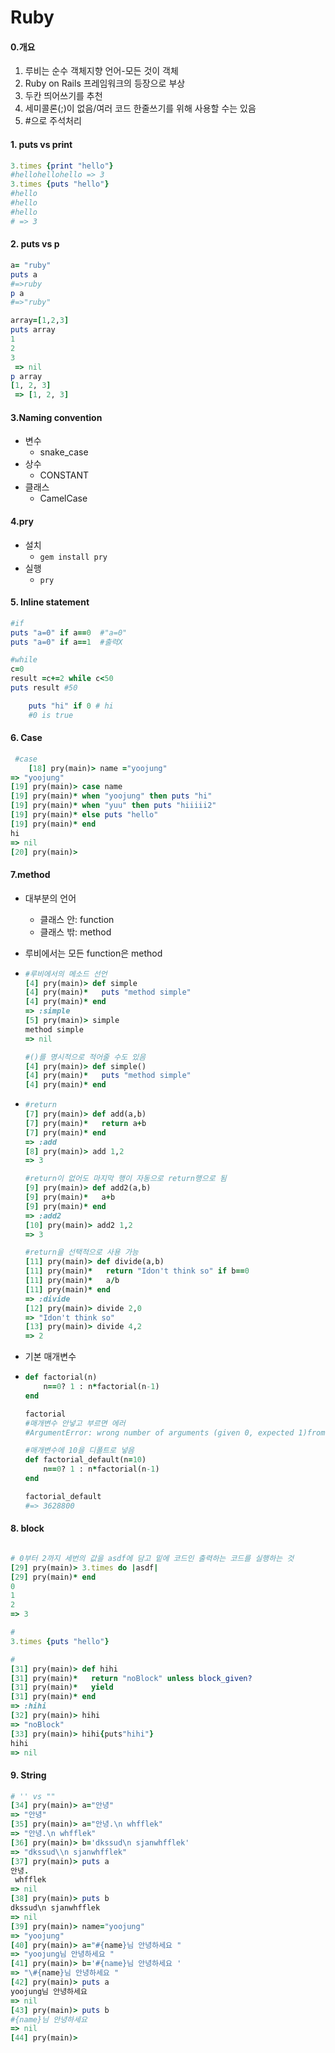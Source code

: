 # Ruby

#### 0.개요

1. 루비는 순수 객체지향 언어-모든 것이 객체
2. Ruby on Rails 프레임워크의 등장으로 부상
3. 두칸 띄어쓰기를 추천
4. 세미콜론(;)이 없음/여러 코드 한줄쓰기를 위해 사용할 수는 있음
5. #으로 주석처리

#### 1. puts vs print

```ruby
3.times {print "hello"}
#hellohellohello => 3 
3.times {puts "hello"}
#hello
#hello
#hello
# => 3 
```

#### 2. puts vs p

~~~ruby
a= "ruby"
puts a
#=>ruby
p a
#=>"ruby"

array=[1,2,3]
puts array
1
2
3
 => nil 
p array
[1, 2, 3]
 => [1, 2, 3] 
~~~



#### 3.Naming convention

- 변수 
  - snake_case
- 상수 
  - CONSTANT
- 클래스 
  - CamelCase

#### 4.pry

- 설치
  - `gem install pry`
- 실행
  - `pry`

#### 5. Inline statement

``` ruby
#if
puts "a=0" if a==0  #"a=0"
puts "a=0" if a==1  #출력X

#while
c=0
result =c+=2 while c<50
puts result #50

    puts "hi" if 0 # hi
    #0 is true

```



#### 6. Case

~~~ruby
 #case
    [18] pry(main)> name ="yoojung"
=> "yoojung"
[19] pry(main)> case name
[19] pry(main)* when "yoojung" then puts "hi"  
[19] pry(main)* when "yuu" then puts "hiiiii2"  
[19] pry(main)* else puts "hello"  
[19] pry(main)* end  
hi
=> nil
[20] pry(main)> 
~~~



#### 7.method

- 대부분의 언어

  - 클래스 안: function
  - 클래스 밖: method

- 루비에서는 모든 function은 method

- ```ruby
  #루비에서의 메소드 선언
  [4] pry(main)> def simple
  [4] pry(main)*   puts "method simple"  
  [4] pry(main)* end  
  => :simple
  [5] pry(main)> simple
  method simple
  => nil
  
  #()를 명시적으로 적어줄 수도 있음
  [4] pry(main)> def simple()
  [4] pry(main)*   puts "method simple"  
  [4] pry(main)* end 
  ```

- ~~~ruby
  #return
  [7] pry(main)> def add(a,b)
  [7] pry(main)*   return a+b
  [7] pry(main)* end  
  => :add
  [8] pry(main)> add 1,2
  => 3
  
  #return이 없어도 마지막 행이 자동으로 return행으로 됨
  [9] pry(main)> def add2(a,b)
  [9] pry(main)*   a+b
  [9] pry(main)* end  
  => :add2
  [10] pry(main)> add2 1,2
  => 3
  
  #return을 선택적으로 사용 가능
  [11] pry(main)> def divide(a,b)
  [11] pry(main)*   return "Idon't think so" if b==0                                                                                                  
  [11] pry(main)*   a/b
  [11] pry(main)* end  
  => :divide
  [12] pry(main)> divide 2,0
  => "Idon't think so"
  [13] pry(main)> divide 4,2
  => 2
  ~~~

- 기본 매개변수

- ~~~ruby
  def factorial(n)
      n==0? 1 : n*factorial(n-1)
  end
  
  factorial
  #매개변수 안넣고 부르면 에러
  #ArgumentError: wrong number of arguments (given 0, expected 1)from (pry):39:in `factorial'
  
  #매개변수에 10을 디폴트로 넣음
  def factorial_default(n=10)
      n==0? 1 : n*factorial(n-1)
  end
  
  factorial_default
  #=> 3628800
  
  ~~~

#### 8. block

~~~ruby

# 0부터 2까지 세번의 값을 asdf에 담고 밑에 코드인 출력하는 코드를 실행하는 것
[29] pry(main)> 3.times do |asdf|                                                      [29] pry(main)*   puts asdf  #이 부분이 블럭
[29] pry(main)* end  
0
1
2
=> 3

#
3.times {puts "hello"}

# 
[31] pry(main)> def hihi
[31] pry(main)*   return "noBlock" unless block_given?
[31] pry(main)*   yield 
[31] pry(main)* end  
=> :hihi
[32] pry(main)> hihi
=> "noBlock"
[33] pry(main)> hihi{puts"hihi"}
hihi
=> nil

~~~

#### 9. String

~~~ruby
# '' vs ""
[34] pry(main)> a="안녕"
=> "안녕"
[35] pry(main)> a="안녕.\n whfflek"
=> "안녕.\n whfflek"
[36] pry(main)> b='dkssud\n sjanwhfflek'
=> "dkssud\\n sjanwhfflek"
[37] pry(main)> puts a
안녕.
 whfflek
=> nil
[38] pry(main)> puts b
dkssud\n sjanwhfflek
=> nil
[39] pry(main)> name="yoojung"
=> "yoojung"
[40] pry(main)> a="#{name}님 안녕하세요 "                                                                                                           
=> "yoojung님 안녕하세요 "
[41] pry(main)> b='#{name}님 안녕하세요 '
=> "\#{name}님 안녕하세요 "
[42] pry(main)> puts a
yoojung님 안녕하세요 
=> nil
[43] pry(main)> puts b
#{name}님 안녕하세요 
=> nil
[44] pry(main)> 
~~~

